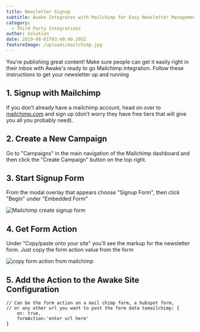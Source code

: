 ```yaml
---
title: Newsletter Signup
subtitle: Awake Integrates with Mailchimp for Easy Newsletter Management
category:
  - Third Party Integrations
author: Solution
date: 2019-08-01T03:49:49.295Z
featureImage: /uploads/mailchimp.jpg
---
```

You're publishing great content! Make sure people can get it easily right in their inbox with Awake's ready to go Mailchimp integration. Follow these instructions to get your newsletter up and running

## 1. Signup with Mailchimp

If you don't already have a mailchimp account, head on over to [mailchimp.com](https://mailchimp.com) and sign up (don't worry they have free tiers that will give you all you probably need).

## 2. Create a New Campaign

Go to "Campaigns" in the main navigation of the Mailchimp dashboard and then click the "Create Campaign" button on the top right.

## 3. Start Signup Form

From the modal overlay that appears choose "Signup Form", then click "Begin" under "Embedded Form"

![Mailchimp create signup form](/uploads/screen-shot-2019-08-01-at-1.03.08-pm.png)

## 4. Get Form Action

Under "Copy/paste onto your site" you'll see the markup  for the newsletter form. Just copy the form action value from the form

![copy form action from mailchimp](/uploads/screen-shot-2019-08-01-at-1.05.09-pm.png)

## 5. Add the Action to the Awake Site Configuration

```
// Can be the form action on a mail chimp form, a hubspot form,
// or any other url you want to post the form data tomailchimp: {
    on: true,
    formAction:'enter url here'
}
```
